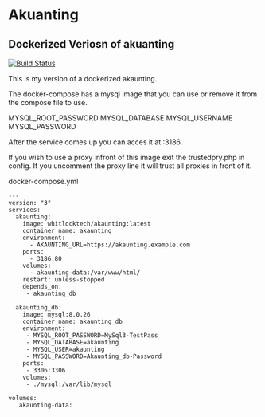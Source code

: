 # Akuanting
## Dockerized Veriosn of akuanting

[![Build Status](https://gitlab.com/whitlocktech/akaunting/badges/main/pipeline.svg)](https://gitlab.com/whitlocktech/akaunting/-/commits/main)

This is my version of a dockerized akaunting.

The docker-compose has a mysql image that you can use or remove it from the compose file to use.

MYSQL_ROOT_PASSWORD
MYSQL_DATABASE
MYSQL_USERNAME
MYSQL_PASSWORD

After the service comes up you can acces it at :3186.

If you wish to use a proxy infront of this image exit the trustedpry.php in config. If you uncomment the proxy line it will trust all proxies in front of it.



docker-compose.yml

```
---
version: "3"
services:
  akaunting:
    image: whitlocktech/akaunting:latest
    container_name: akaunting
    environment:
      - AKAUNTING_URL=https://akaunting.example.com
    ports:
      - 3186:80
    volumes:
      - akaunting-data:/var/www/html/    
    restart: unless-stopped
    depends_on: 
     - akaunting_db

  akaunting_db:
    image: mysql:8.0.26
    container_name: akaunting_db
    environment:
     - MYSQL_ROOT_PASSWORD=MySql3-TestPass
     - MYSQL_DATABASE=akaunting
     - MYSQL_USER=akaunting
     - MYSQL_PASSWORD=Akaunting_db-Password
    ports:
     - 3306:3306
    volumes:
     - ./mysql:/var/lib/mysql

volumes:
   akaunting-data:
   

```

